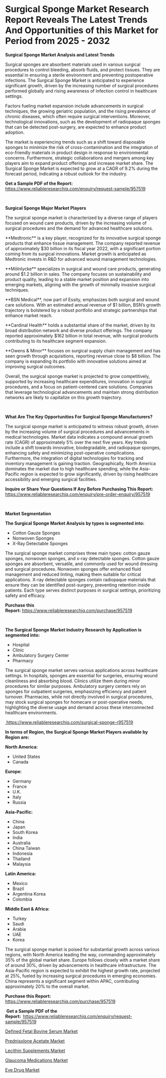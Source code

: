 <p><h1>Surgical Sponge Market Research Report Reveals The Latest Trends And Opportunities of this Market for Period from 2025 - 2032</h1></p><p><strong>Surgical Sponge Market Analysis and Latest Trends</strong></p>
<p><p>Surgical sponges are absorbent materials used in various surgical procedures to control bleeding, absorb fluids, and protect tissues. They are essential in ensuring a sterile environment and preventing postoperative infections. The Surgical Sponge Market is anticipated to experience significant growth, driven by the increasing number of surgical procedures performed globally and rising awareness of infection control in healthcare settings.</p><p>Factors fueling market expansion include advancements in surgical techniques, the growing geriatric population, and the rising prevalence of chronic diseases, which often require surgical interventions. Moreover, technological innovations, such as the development of radiopaque sponges that can be detected post-surgery, are expected to enhance product adoption. </p><p>The market is experiencing trends such as a shift toward disposable sponges to minimize the risk of cross-contamination and the integration of eco-friendly materials in product design in response to environmental concerns. Furthermore, strategic collaborations and mergers among key players aim to expand product offerings and increase market share. The Surgical Sponge Market is expected to grow at a CAGR of 9.2% during the forecast period, indicating a robust outlook for the industry.</p></p>
<p><strong>Get a Sample PDF of the Report:&nbsp;</strong> <a href="https://www.reliableresearchiq.com/enquiry/request-sample/957519?utm_campaign=1906&utm_medium=2&utm_source=Github&utm_content=ia&utm_term=08032025&utm_id=surgical-sponge">https://www.reliableresearchiq.com/enquiry/request-sample/957519</a></p>
<p>&nbsp;</p>
<p><strong>Surgical Sponge Major Market Players</strong></p>
<p><p>The surgical sponge market is characterized by a diverse range of players focused on wound care products, driven by the increasing volume of surgical procedures and the demand for advanced healthcare solutions.</p><p>**Medtronic** is a key player, recognized for its innovative surgical sponge products that enhance tissue management. The company reported revenue of approximately $30 billion in its fiscal year 2022, with a significant portion coming from its surgical innovations. Market growth is anticipated as Medtronic invests in R&D for advanced wound management technologies.</p><p>**Mölnlycke** specializes in surgical and wound care products, generating around $1.2 billion in sales. The company focuses on sustainability and product quality, leading to a stable market position and expansion into emerging markets, aligning with the growth of minimally invasive surgical techniques.</p><p>**BSN Medical**, now part of Essity, emphasizes both surgical and wound care solutions. With an estimated annual revenue of $1 billion, BSN’s growth trajectory is bolstered by a robust portfolio and strategic partnerships that enhance market reach.</p><p>**Cardinal Health** holds a substantial share of the market, driven by its broad distribution network and diverse product offerings. The company reported approximately $162 billion in total revenue, with surgical products contributing to its healthcare segment expansion.</p><p>**Owens & Minor** focuses on surgical supply chain management and has seen growth through acquisitions, reporting revenue close to $8 billion. The company is expanding its portfolio with innovative solutions aimed at improving surgical outcomes.</p><p>Overall, the surgical sponge market is projected to grow competitively, supported by increasing healthcare expenditures, innovation in surgical procedures, and a focus on patient-centered care solutions. Companies that leverage technological advancements and maintain strong distribution networks are likely to capitalize on this growth trajectory.</p></p>
<p>&nbsp;</p>
<p><strong>What Are The Key Opportunities For Surgical Sponge Manufacturers?</strong></p>
<p><p>The surgical sponge market is anticipated to witness robust growth, driven by the increasing volume of surgical procedures and advancements in medical technologies. Market data indicates a compound annual growth rate (CAGR) of approximately 5% over the next five years. Key trends include a shift towards innovative, biodegradable, and radiopaque sponges, enhancing safety and minimizing post-operative complications. Furthermore, the integration of digital technologies for tracking and inventory management is gaining traction. Geographically, North America dominates the market due to high healthcare spending, while the Asia-Pacific region is expected to grow significantly, driven by rising healthcare accessibility and emerging surgical facilities.</p></p>
<p><strong>Inquire or Share Your Questions If Any Before Purchasing This Report:</strong> <a href="https://www.reliableresearchiq.com/enquiry/pre-order-enquiry/957519?utm_campaign=1906&utm_medium=2&utm_source=Github&utm_content=ia&utm_term=08032025&utm_id=surgical-sponge">https://www.reliableresearchiq.com/enquiry/pre-order-enquiry/957519</a></p>
<p>&nbsp;</p>
<p><strong>Market Segmentation</strong></p>
<p><strong>The Surgical Sponge Market Analysis by types is segmented into:</strong></p>
<p><ul><li>Cotton Gauze Sponges</li><li>Nonwoven Sponges</li><li>X-Ray Detectable Sponges</li></ul></p>
<p><p>The surgical sponge market comprises three main types: cotton gauze sponges, nonwoven sponges, and x-ray detectable sponges. Cotton gauze sponges are absorbent, versatile, and commonly used for wound dressing and surgical procedures. Nonwoven sponges offer enhanced fluid management and reduced linting, making them suitable for critical applications. X-ray detectable sponges contain radiopaque materials that ensure they can be identified post-surgery, preventing retention inside patients. Each type serves distinct purposes in surgical settings, prioritizing safety and efficacy.</p></p>
<p><strong>Purchase this Report:&nbsp;</strong><a href="https://www.reliableresearchiq.com/purchase/957519?utm_campaign=1906&utm_medium=2&utm_source=Github&utm_content=ia&utm_term=08032025&utm_id=surgical-sponge">https://www.reliableresearchiq.com/purchase/957519</a></p>
<p>&nbsp;</p>
<p><strong>The Surgical Sponge Market Industry Research by Application is segmented into:</strong></p>
<p><ul><li>Hospital</li><li>Clinic</li><li>Ambulatory Surgery Center</li><li>Pharmacy</li></ul></p>
<p><p>The surgical sponge market serves various applications across healthcare settings. In hospitals, sponges are essential for surgeries, ensuring wound cleanliness and absorbing blood. Clinics utilize them during minor procedures for similar purposes. Ambulatory surgery centers rely on sponges for outpatient surgeries, emphasizing efficiency and patient turnover. Pharmacies, while not directly involved in surgical procedures, may stock surgical sponges for homecare or post-operative needs, highlighting the diverse usage and demand across these interconnected healthcare environments.</p></p>
<p><a href="https://www.reliableresearchiq.com/surgical-sponge-r957519?utm_campaign=1906&utm_medium=2&utm_source=Github&utm_content=ia&utm_term=08032025&utm_id=surgical-sponge">&nbsp;https://www.reliableresearchiq.com/surgical-sponge-r957519</a></p>
<p><strong>In terms of Region, the Surgical Sponge Market Players available by Region are:</strong></p>
<p>
    <p> <strong> North America: </strong>
        <ul>
            <li>United States</li>
            <li>Canada</li>
        </ul>
        </p> 
    <p> <strong> Europe: </strong>
        <ul>
            <li>Germany</li>
            <li>France</li>
            <li>U.K.</li>
            <li>Italy</li>
            <li>Russia</li>
        </ul>
        </p> 
    <p> <strong> Asia-Pacific: </strong>
        <ul>
            <li>China</li>
            <li>Japan</li>
            <li>South Korea</li>
            <li>India</li>
            <li>Australia</li>
            <li>China Taiwan</li>
            <li>Indonesia</li>
            <li>Thailand</li>
            <li>Malaysia</li>
        </ul>
        </p> 
    <p> <strong> Latin America: </strong>
        <ul>
            <li>Mexico</li>
            <li>Brazil</li>
            <li>Argentina Korea</li>
            <li>Colombia</li>
        </ul>
        </p> 
    <p> <strong> Middle East & Africa: </strong>
        <ul>
            <li>Turkey</li>
            <li>Saudi</li>
            <li>Arabia</li>
            <li>UAE</li>
            <li>Korea</li>
        </ul>
    </p>
    </p>
<p><p>The surgical sponge market is poised for substantial growth across various regions, with North America leading the way, commanding approximately 35% of the global market share. Europe follows closely with a market share of around 30%, driven by advancements in healthcare infrastructure. The Asia-Pacific region is expected to exhibit the highest growth rate, projected at 25%, fueled by increasing surgical procedures in emerging economies. China represents a significant segment within APAC, contributing approximately 20% to the overall market.</p></p>
<p><strong>Purchase this Report: </strong><a href="https://www.reliableresearchiq.com/purchase/957519?utm_campaign=1906&utm_medium=2&utm_source=Github&utm_content=ia&utm_term=08032025&utm_id=surgical-sponge">https://www.reliableresearchiq.com/purchase/957519</a></p>
<p>&nbsp;<strong>Get a Sample PDF of the Report:&nbsp;&nbsp;</strong><a href="https://www.reliableresearchiq.com/enquiry/request-sample/957519?utm_campaign=1906&utm_medium=2&utm_source=Github&utm_content=ia&utm_term=08032025&utm_id=surgical-sponge">https://www.reliableresearchiq.com/enquiry/request-sample/957519</a></p>
<p><strong></strong></p>
<p><p><a href="https://github.com/laingragle95/Market-Research-Report-List-1/blob/main/defined-fetal-bovine-serum-market.md?utm_campaign=1906&utm_medium=2&utm_source=Github&utm_content=ia&utm_term=08032025&utm_id=surgical-sponge">Defined Fetal Bovine Serum Market</a></p><p><a href="https://github.com/buenayankobl/Market-Research-Report-List-1/blob/main/prednisolone-acetate-market.md?utm_campaign=1906&utm_medium=2&utm_source=Github&utm_content=ia&utm_term=08032025&utm_id=surgical-sponge">Prednisolone Acetate Market</a></p><p><a href="https://github.com/taveyasenay/Market-Research-Report-List-1/blob/main/lecithin-supplements-market.md?utm_campaign=1906&utm_medium=2&utm_source=Github&utm_content=ia&utm_term=08032025&utm_id=surgical-sponge">Lecithin Supplements Market</a></p><p><a href="https://github.com/janotjuljo/Market-Research-Report-List-1/blob/main/glaucoma-medications-market.md?utm_campaign=1906&utm_medium=2&utm_source=Github&utm_content=ia&utm_term=08032025&utm_id=surgical-sponge">Glaucoma Medications Market</a></p><p><a href="https://github.com/uripeachrii/Market-Research-Report-List-1/blob/main/eye-drug-market.md?utm_campaign=1906&utm_medium=2&utm_source=Github&utm_content=ia&utm_term=08032025&utm_id=surgical-sponge">Eye Drug Market</a></p></p>
